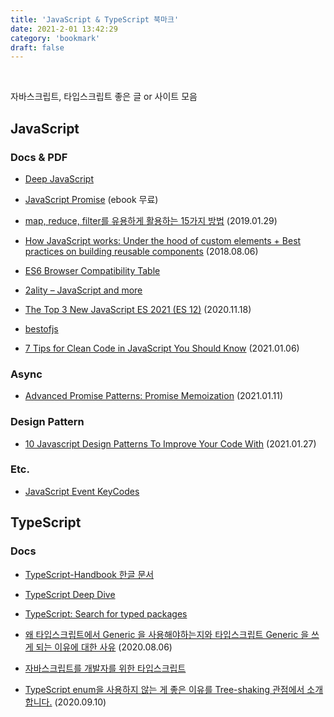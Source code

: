 ```yaml
---
title: 'JavaScript & TypeScript 북마크'
date: 2021-2-01 13:42:29
category: 'bookmark'
draft: false
---
```


<!-- <div style="font-size: 12px; font-style: italic; text-align: right;">
마지막 업데이트: 2021.01.20
</div> -->

<br />

자바스크립트, 타입스크립트 좋은 글 or 사이트 모음

## JavaScript

### Docs & PDF

- [Deep JavaScript](https://exploringjs.com/deep-js/toc.html)

- [JavaScript Promise](https://www.hanbit.co.kr/store/books/look.php?p_code=E5027975256) (ebook 무료)

<!-- <hr /> -->

- [map, reduce, filter를 유용하게 활용하는 15가지 방법](https://medium.com/@Dongmin_Jang/javascript-15%EA%B0%80%EC%A7%80-%EC%9C%A0%EC%9A%A9%ED%95%9C-map-reduce-filter-bfbc74f0debd) (2019.01.29)

- [How JavaScript works: Under the hood of custom elements + Best practices on building reusable components](https://blog.sessionstack.com/how-javascript-works-under-the-hood-of-custom-elements-best-practices-on-building-reusable-e118e888de0c) (2018.08.06)

- [ES6 Browser Compatibility Table](https://kangax.github.io/compat-table/es6/)

- [2ality – JavaScript and more](https://2ality.com/)

- [The Top 3 New JavaScript ES 2021 (ES 12)](https://medium.com/better-programming/the-top-3-new-javascript-es-2021-es-12-features-im-excited-about-a3ac129efbb2) (2020.11.18)

- [bestofjs](https://bestofjs.org/)

* [7 Tips for Clean Code in JavaScript You Should Know](https://dev.to/kais_blog/7-tips-for-clean-code-in-javascript-you-should-know-2533) (2021.01.06)

### Async

- [Advanced Promise Patterns: Promise Memoization](https://www.jonmellman.com/posts/promise-memoization) (2021.01.11)

### Design Pattern

- [10 Javascript Design Patterns To Improve Your Code With](https://beforesemicolon.medium.com/10-javascript-design-patterns-to-improve-your-code-with-44c6f6c2ea94) (2021.01.27)

### Etc.

- [JavaScript Event KeyCodes](https://keycode.info/)

## TypeScript

### Docs

- [TypeScript-Handbook 한글 문서](https://typescript-kr.github.io/)

- [TypeScript Deep Dive](https://basarat.gitbook.io/typescript/)

<!-- <hr /> -->

- [TypeScript: Search for typed packages](https://www.typescriptlang.org/dt/search?search=)

- [왜 타입스크립트에서 Generic 을 사용해야하는지와 타입스크립트 Generic 을 쓰게 되는 이유에 대한 사유](https://gist.github.com/hmmhmmhm/8c22c011c13dcc8b3001cc385558f586) (2020.08.06)

- [자바스크립트를 개발자를 위한 타입스크립트](https://ahnheejong.gitbook.io/ts-for-jsdev/)

- [TypeScript enum을 사용하지 않는 게 좋은 이유를 Tree-shaking 관점에서 소개합니다.](https://engineering.linecorp.com/ko/blog/typescript-enum-tree-shaking/) (2020.09.10)
